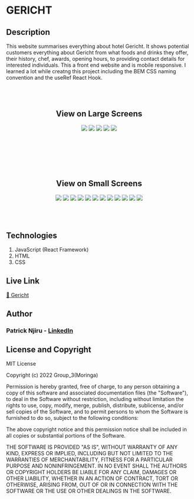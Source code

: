 <h1> GERICHT </h1>
<h2> Description </h2>
<p>
    This website summarises everything about hotel Gericht. It shows potential customers everything about Gericht from what foods and drinks they offer, their history, chef, awards, opening hours, to providing contact details for interested individuals. This a front end website and is mobile responsive. I learned a lot while creatng this project including the BEM CSS naming convention and the useRef React Hook. 
</p>
<br><br>
<h2 align='center'> View on Large Screens </h2>

<div align='center'>
    <img src="https://i.ibb.co/QFm5qsq/Screenshot-from-2023-05-22-11-08-14.png" border="0" style="margin-bottom: 50px">
    <img src="https://i.ibb.co/8gx00vB/Screenshot-from-2023-05-22-11-08-38.png" border="0" style="margin-bottom: 50px">
    <img src="https://i.ibb.co/WcdgVtq/Screenshot-from-2023-05-22-11-08-49.png" border="0" style="margin-bottom: 50px">
    <img src="https://i.ibb.co/mzZQdgS/Screenshot-from-2023-05-22-11-08-55.png" border="0" style="margin-bottom: 50px">
    <img src="https://i.ibb.co/vhhpC2B/Screenshot-from-2023-05-22-15-17-13.png" border="0" style="margin-bottom: 50px">
</div>

<br><br>
<h2 align='center'> View on Small Screens </h2 >

<div align='center'>
    <img src="https://i.ibb.co/L6rSLfd/Screenshot-from-2023-05-22-14-40-11.png" border="0" style="margin-bottom: 50px">
    <img src="https://i.ibb.co/9wTkdCB/Screenshot-from-2023-05-22-14-40-28.png" border="0" style="margin-bottom: 50px">
    <img src="https://i.ibb.co/Bw216qh/Screenshot-from-2023-05-22-14-40-40.png" border="0" style="margin-bottom: 50px">
    <img src="https://i.ibb.co/zVg3LXp/Screenshot-from-2023-05-22-14-40-43.png" border="0" style="margin-bottom: 50px">
    <img src="https://i.ibb.co/2FSTQxP/Screenshot-from-2023-05-22-14-40-51.png" border="0" style="margin-bottom: 50px">
    <img src="https://i.ibb.co/ftDDrqs/Screenshot-from-2023-05-22-14-41-01.png" border="0" style="margin-bottom: 50px">
    <img src="https://i.ibb.co/Hz2Ckyc/Screenshot-from-2023-05-22-14-41-08.png" border="0" style="margin-bottom: 50px">
    <img src="https://i.ibb.co/9qxvn5K/Screenshot-from-2023-05-22-14-41-12.png" border="0" style="margin-bottom: 50px">
    <img src="https://i.ibb.co/qRgHHb8/Screenshot-from-2023-05-22-14-41-27.png" border="0" style="margin-bottom: 50px">
    <img src="https://i.ibb.co/Ypc6KPf/Screenshot-from-2023-05-22-14-41-33.png" border="0" style="margin-bottom: 50px">
    <img src="https://i.ibb.co/QQhVnPq/Screenshot-from-2023-05-22-14-41-47.png" border="0" style="margin-bottom: 50px">
    <img src="https://i.ibb.co/GHrFMGC/Screenshot-from-2023-05-22-14-41-52.png" border="0" style="margin-bottom: 50px">
</div>

## Technologies

1. JavaScript (React Framework)
2. HTML
3. CSS

<h2> Live Link </h2>
<a href="https://gericht-hotel.netlify.app/"> 🔗 Gericht </a>

## Author
### Patrick Njiru - <a href='https://www.linkedin.com/in/patrick-njiru-7569241ba'> LinkedIn</a>

## License and Copyright

MIT License

Copyright (c) 2022 Group_3(Moringa)

Permission is hereby granted, free of charge, to any person obtaining a copy
of this software and associated documentation files (the "Software"), to deal
in the Software without restriction, including without limitation the rights
to use, copy, modify, merge, publish, distribute, sublicense, and/or sell
copies of the Software, and to permit persons to whom the Software is
furnished to do so, subject to the following conditions:

The above copyright notice and this permission notice shall be included in all
copies or substantial portions of the Software.

THE SOFTWARE IS PROVIDED "AS IS", WITHOUT WARRANTY OF ANY KIND, EXPRESS OR
IMPLIED, INCLUDING BUT NOT LIMITED TO THE WARRANTIES OF MERCHANTABILITY,
FITNESS FOR A PARTICULAR PURPOSE AND NONINFRINGEMENT. IN NO EVENT SHALL THE
AUTHORS OR COPYRIGHT HOLDERS BE LIABLE FOR ANY CLAIM, DAMAGES OR OTHER
LIABILITY, WHETHER IN AN ACTION OF CONTRACT, TORT OR OTHERWISE, ARISING FROM,
OUT OF OR IN CONNECTION WITH THE SOFTWARE OR THE USE OR OTHER DEALINGS IN THE
SOFTWARE.

